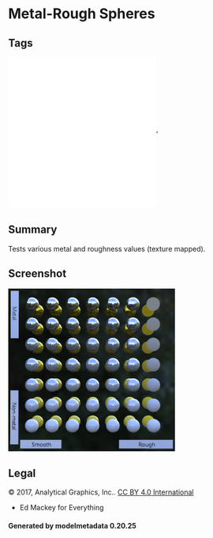 # Metal-Rough Spheres

## Tags

![core](../../Models-core.md), ![testing](../../Models-testing.md)

## Summary

Tests various metal and roughness values (texture mapped).

## Screenshot

![screenshot](screenshot/screenshot.png)

## Legal

&copy; 2017, Analytical Graphics, Inc.. [CC BY 4.0 International](https://creativecommons.org/licenses/by/4.0/legalcode)

 - Ed Mackey for Everything

#### Generated by modelmetadata 0.20.25